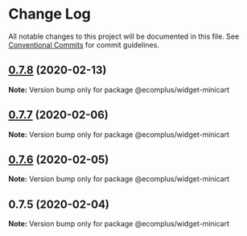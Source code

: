# Change Log

All notable changes to this project will be documented in this file.
See [Conventional Commits](https://conventionalcommits.org) for commit guidelines.

## [0.7.8](https://github.com/ecomplus/storefront/compare/@ecomplus/widget-minicart@0.7.7...@ecomplus/widget-minicart@0.7.8) (2020-02-13)

**Note:** Version bump only for package @ecomplus/widget-minicart





## [0.7.7](https://github.com/ecomclub/storefront/compare/@ecomplus/widget-minicart@0.7.6...@ecomplus/widget-minicart@0.7.7) (2020-02-06)

**Note:** Version bump only for package @ecomplus/widget-minicart





## [0.7.6](https://github.com/ecomclub/storefront/compare/@ecomplus/widget-minicart@0.7.5...@ecomplus/widget-minicart@0.7.6) (2020-02-05)

**Note:** Version bump only for package @ecomplus/widget-minicart





## 0.7.5 (2020-02-04)

**Note:** Version bump only for package @ecomplus/widget-minicart

